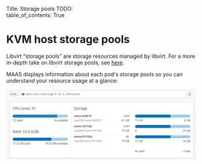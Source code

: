 Title: Storage pools
TODO:  
table_of_contents: True

# KVM host storage pools

Libvirt “storage pools” are storage resources managed by libvirt. For a more
in-depth take on libvirt storage pools, see
[here](https://libvirt.org/storage.html).

MAAS displays information about each pod's storage pools so you can understand
your resource usage at a glance:

![storagepoolusage][img__storagepoolusage]

<!-- LINKS -->

[img__storagepoolusage]: ../media/manage-kvm-pods__2.5_libvirt_storage_usage.png
